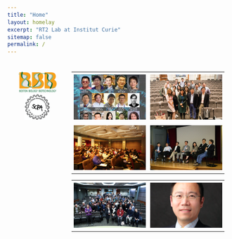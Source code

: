 ```yaml
---
title: "Home"
layout: homelay
excerpt: "RT2 Lab at Institut Curie"
sitemap: false
permalink: /
---
```


<div style="display: flex; flex-direction: row;">
  <div class="left" style="flex-basis: 25%; padding: 10px;">
    
<p align="center"> 
<img src="images/logo/bbb_logo_yl_xl_v1.jpg" alt="logo example 2" style="width:75%; height:75%">
<img src="images/logo/screen_shot_2018-02-19_at_10.50.36_am_0.png" alt="logo example 3" style="width:50%; height:50%" >
</p>

  </div>
  
  <div style="flex-basis: 75%; padding: 10px;">

<table  width="75%">
  <tr>
    <td style="padding: 5px;" width="25%" height="25%"><img src="images/slider/flyer_v9.jpg"></td>
    <td style="padding: 5px;" width="25%" height="25%"><img src="images/slider/screen_shot_2019-07-01_at_7.56.36_pm.png"></td>
  </tr>
  <tr>
    <td style="padding: 5px;" width="25%" height="25%"><img src="images/slider/screen_shot_2019-07-01_at_7.57.12_pm.png"></td>
    <td style="padding: 5px;" width="25%" height="25%"><img src="images/slider/screen_shot_2019-07-01_at_7.57.26_pm.png"></td>
  </tr>
</table>

<table  width="500">
  <tr>
    <td style="padding: 5px;" width="25%" height="25%"><img src="images/slider/screen_shot_2019-11-24_at_10.01.38_am.png" ></td>
    <td style="padding: 5px;" width="25%" height="25%"><img src="images/slider/screen_shot_2019-09-13_at_9.46.14_pm.png" ></td>
  </tr>
</table>

  </div>

</div>
